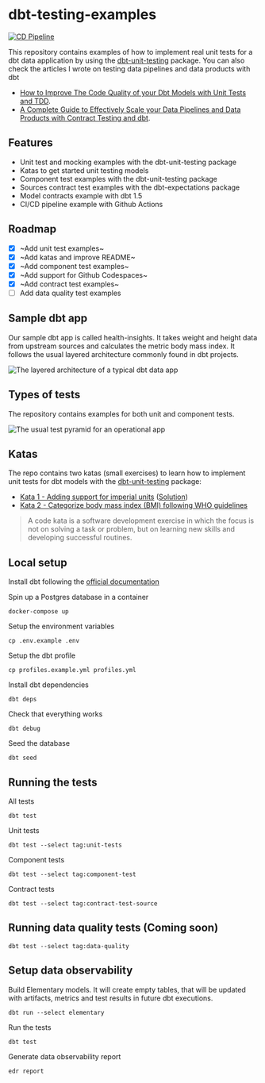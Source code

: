 # dbt-testing-examples

[![CD Pipeline](https://github.com/portovep/dbt-testing-examples/actions/workflows/cd-pipeline.yml/badge.svg?branch=main)](https://github.com/portovep/dbt-testing-examples/actions/workflows/cd-pipeline.yml)

This repository contains examples of how to implement real unit tests for a dbt data application by using the [dbt-unit-testing](https://github.com/EqualExperts/dbt-unit-testing) package. You can also check the articles I wrote on testing data pipelines and data products with dbt

- [How to Improve The Code Quality of your Dbt Models with Unit Tests and TDD](https://medium.com/@pablo.porto/improving-the-code-quality-of-your-dbt-models-with-unit-tests-and-tdd-203ed0be791e).
- [A Complete Guide to Effectively Scale your Data Pipelines and Data Products with Contract Testing and dbt](https://medium.com/towards-data-science/how-to-scale-your-data-pipelines-and-data-products-with-dbt-and-contract-testing-10c92ea9a443).

## Features

- Unit test and mocking examples with the dbt-unit-testing package
- Katas to get started unit testing models
- Component test examples with the dbt-unit-testing package
- Sources contract test examples with the dbt-expectations package
- Model contracts example with dbt 1.5
- CI/CD pipeline example with Github Actions

## Roadmap

- [x] ~Add unit test examples~
- [x] ~Add katas and improve README~
- [x] ~Add component test examples~
- [x] ~Add support for Github Codespaces~
- [x] ~Add contract test examples~
- [ ] Add data quality test examples

## Sample dbt app

Our sample dbt app is called health-insights. It takes weight and height data from upstream sources and calculates the metric body mass index. It follows the usual layered architecture commonly found in dbt projects.

![The layered architecture of a typical dbt data app](https://miro.medium.com/v2/resize:fit:2000/0*dvpk1nU-43Mz7nEn)

## Types of tests

The repository contains examples for both unit and component tests.

![The usual test pyramid for an operational app](https://miro.medium.com/v2/resize:fit:800/format:webp/1*I6-e27kPOuJ9QaIgR9OwXw.png)

## Katas

The repo contains two katas (small exercises) to learn how to implement unit tests for dbt models with the [dbt-unit-testing](https://github.com/EqualExperts/dbt-unit-testing) package:

- [Kata 1 - Adding support for imperial units](exercises/kata1.md) ([Solution](exercises/kata1-solution.md))
- [Kata 2 - Categorize body mass index (BMI) following WHO guidelines](exercises/kata1.md)

> A code kata is a software development exercise in which the focus is not on solving a task or problem, but on learning new skills and developing successful routines.

## Local setup

Install dbt following the [official documentation](https://docs.getdbt.com/docs/get-started/installation)

Spin up a Postgres database in a container

```
docker-compose up
```

Setup the environment variables

```
cp .env.example .env
```

Setup the dbt profile

```
cp profiles.example.yml profiles.yml
```

Install dbt dependencies

```
dbt deps
```

Check that everything works

```
dbt debug
```

Seed the database

```
dbt seed
```

## Running the tests

All tests

```
dbt test
```

Unit tests

```
dbt test --select tag:unit-tests
```

Component tests

```
dbt test --select tag:component-test
```

Contract tests

```
dbt test --select tag:contract-test-source
```

## Running data quality tests (Coming soon)

```
dbt test --select tag:data-quality
```

## Setup data observability

Build Elementary models. It will create empty tables, that will be updated with artifacts, metrics and test results in future dbt executions.

```
dbt run --select elementary
```

Run the tests

```
dbt test
```

Generate data observability report

```
edr report
```
